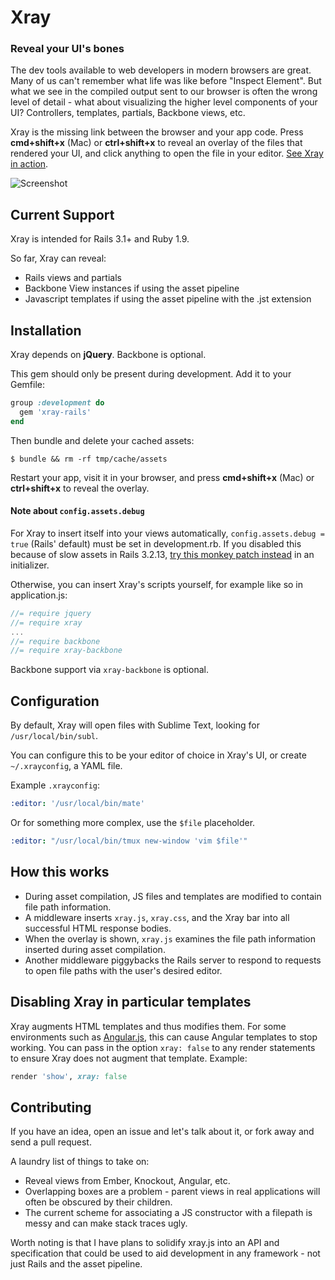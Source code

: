 Xray
====

### Reveal your UI's bones

The dev tools available to web developers in modern browsers are great. Many of us can't remember what life was like before "Inspect Element". But what we see in the compiled output sent to our browser is often the wrong level of detail - what about visualizing the higher level components of your UI? Controllers, templates, partials, Backbone views, etc.

Xray is the missing link between the browser and your app code. Press **cmd+shift+x** (Mac) or **ctrl+shift+x** to reveal an overlay of the files that rendered your UI, and click anything to open the file in your editor. [See Xray in action](http://f.cl.ly/items/1A0o3y1y3Q13103V3F1l/xray-rails-large.gif).

![Screenshot](https://dl.dropboxusercontent.com/u/156655/xray-screenshot.png)

## Current Support

Xray is intended for Rails 3.1+ and Ruby 1.9.

So far, Xray can reveal:

  * Rails views and partials
  * Backbone View instances if using the asset pipeline
  * Javascript templates if using the asset pipeline with the .jst extension

## Installation

Xray depends on **jQuery**. Backbone is optional.

This gem should only be present during development. Add it to your Gemfile:

```ruby
group :development do
  gem 'xray-rails'
end
```

Then bundle and delete your cached assets:

```
$ bundle && rm -rf tmp/cache/assets
```

Restart your app, visit it in your browser, and press **cmd+shift+x** (Mac) or **ctrl+shift+x** to reveal the overlay.

#### Note about `config.assets.debug`

For Xray to insert itself into your views automatically, `config.assets.debug = true` (Rails' default) must be set in development.rb. If you disabled this because of slow assets in Rails 3.2.13, [try this monkey patch instead](http://stackoverflow.com/a/15520932/24848) in an initializer.

Otherwise, you can insert Xray's scripts yourself, for example like so in application.js:

```js
//= require jquery
//= require xray
...
//= require backbone
//= require xray-backbone
```

Backbone support via `xray-backbone` is optional.

## Configuration

By default, Xray will open files with Sublime Text, looking for `/usr/local/bin/subl`.

You can configure this to be your editor of choice in Xray's UI, or create `~/.xrayconfig`, a YAML file.

Example `.xrayconfig`:

```yaml
:editor: '/usr/local/bin/mate'
```

Or for something more complex, use the `$file` placeholder.

```yaml
:editor: "/usr/local/bin/tmux new-window 'vim $file'"
```

## How this works

* During asset compilation, JS files and templates are modified to contain file path information.
* A middleware inserts `xray.js`, `xray.css`, and the Xray bar into all successful HTML response bodies.
* When the overlay is shown, `xray.js` examines the file path information inserted during asset compilation.
* Another middleware piggybacks the Rails server to respond to requests to open file paths with the user's desired editor.

## Disabling Xray in particular templates

Xray augments HTML templates and thus modifies them.  For some environments such as [Angular.js](http://angularjs.org/), this can cause Angular templates to stop working.  You can pass in the option `xray: false` to any render statements to ensure Xray does not augment that template.  Example:

```ruby
render 'show', xray: false
```

## Contributing

If you have an idea, open an issue and let's talk about it, or fork away and send a pull request.

A laundry list of things to take on:

  * Reveal views from Ember, Knockout, Angular, etc.
  * Overlapping boxes are a problem - parent views in real applications will often be obscured by their children.
  * The current scheme for associating a JS constructor with a filepath is messy and can make stack traces ugly.

Worth noting is that I have plans to solidify xray.js into an API and specification that could be used to aid development in any framework - not just Rails and the asset pipeline.
